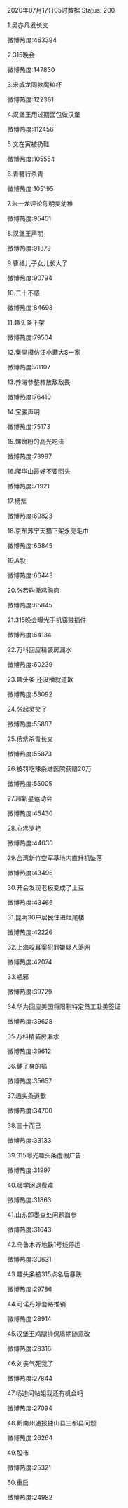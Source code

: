 2020年07月17日05时数据
Status: 200

1.吴亦凡发长文

微博热度:463394

2.315晚会

微博热度:147830

3.宋威龙同款魔粒杯

微博热度:122361

4.汉堡王用过期面包做汉堡

微博热度:112456

5.文在寅被扔鞋

微博热度:105554

6.青簪行杀青

微博热度:105195

7.朱一龙评论陈明昊幼稚

微博热度:95451

8.汉堡王声明

微博热度:91879

9.曹格儿子女儿长大了

微博热度:90794

10.二十不惑

微博热度:84698

11.趣头条下架

微博热度:79504

12.秦昊模仿汪小菲大S一家

微博热度:78107

13.养海参整箱放敌敌畏

微博热度:76410

14.宝骏声明

微博热度:75173

15.螺蛳粉的高光吃法

微博热度:73987

16.爬华山最好不要回头

微博热度:71921

17.杨紫

微博热度:69823

18.京东苏宁天猫下架永亮毛巾

微博热度:66845

19.A股

微博热度:66443

20.张若昀撕鸡胸肉

微博热度:65845

21.315晚会曝光手机窃贼插件

微博热度:64134

22.万科回应精装房漏水

微博热度:60239

23.趣头条 还没播就道歉

微博热度:58092

24.张起灵笑了

微博热度:55887

25.杨紫杀青长文

微博热度:55873

26.被罚吃辣条进医院获赔20万

微博热度:55005

27.超新星运动会

微博热度:45430

28.心疼罗艳

微博热度:44030

29.台湾新竹空军基地内直升机坠落

微博热度:43496

30.开会发现老板变成了土豆

微博热度:43466

31.昆明30户居民住进烂尾楼

微博热度:42226

32.上海咬耳案犯罪嫌疑人落网

微博热度:42074

33.瓶邪

微博热度:39729

34.华为回应美国将限制特定员工赴美签证

微博热度:39628

35.万科精装房漏水

微博热度:39612

36.健了身的猫

微博热度:35657

37.趣头条道歉

微博热度:34700

38.三十而已

微博热度:33133

39.315曝光趣头条虚假广告

微博热度:31997

40.嗨学网退费难

微博热度:31863

41.山东即墨查处问题海参

微博热度:31643

42.乌鲁木齐地铁1号线停运

微博热度:30631

43.趣头条被315点名后暴跌

微博热度:29786

44.可诺丹婷套路推销

微博热度:28914

45.汉堡王鸡腿排保质期随意改

微博热度:28316

46.刘丧气死我了

微博热度:27844

47.杨迪问站姐我还有机会吗

微博热度:27094

48.黔南州通报独山县三都县问题

微博热度:26264

49.股市

微博热度:25321

50.重启

微博热度:24982


